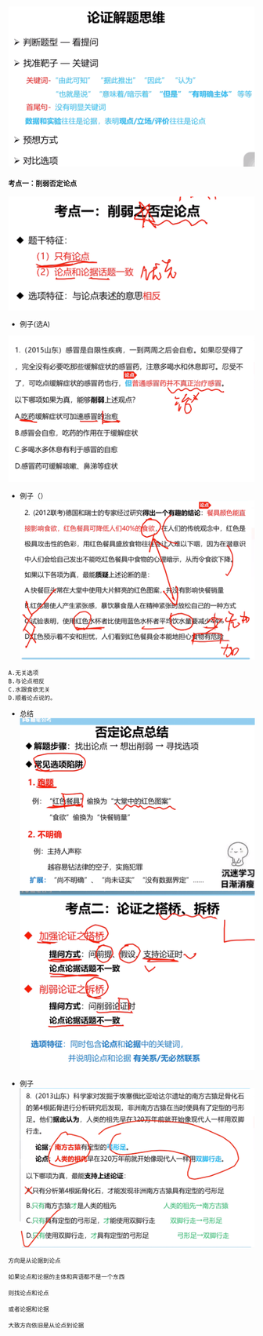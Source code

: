 ### 

![111](../images2/206.png)

#### 考点一：削弱否定论点

![111](../images2/207.png)

- 例子(选A)

![111](../images2/208.png)

- 例子（）
![111](../images2/209.png)

```
A.无关选项
B.与论点相反
C.水跟食欲无关
D.顺着论点说的。
```

- 总结
![111](../images2/210.png)
![111](../images2/211.png)

- 例子
![111](../images2/212.png)

```
方向是从论据到论点

如果论点和论据的主体和宾语都不是一个东西

则找论点和论点

或者论据和论据

大致方向依旧是从论点到论据


```


